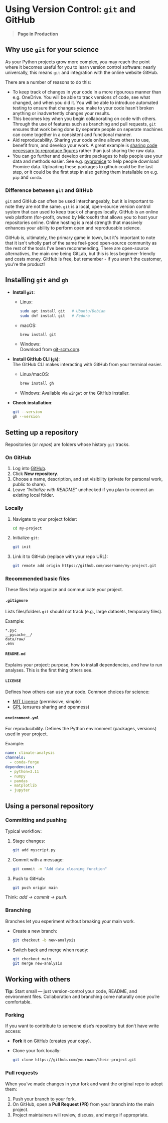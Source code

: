 # Using Version Control: `git` and GitHub

> **Page in Production**

## Why use `git` for your science

As your Python projects grow more complex, you may reach the point where it becomes useful for you to learn version control software: nearly universally, this means `git` and integration with the online website GitHub.

There are a number of reasons to do this:

 - To keep track of changes in your code in a more rigourous manner than e.g. OneDrive. You will be able to track versions of code, see what changed, and when you did it. You will be able to introduce automated testing to ensure that changes you make to your code hasn't broken anything or inadvertently changes your results.
 - This becomes key when you begin collaborating on code with others. Through the use of features such as branching and pull requests, `git` ensures that work being done by seperate people on seperate machines can come together in a consistent and functional manner.
 - Aid reproducability. Sharing your code online allows others to use, benefit from, and develop your work. A great example is [sharing code necessary to reproduce figures](https://github.com/hannahpicton/jakobshavn_isbrae) rather than just sharing the raw data. 
 - You can go further and develop entire packages to help people use your data and methods easier. See e.g. [pypromice](https://github.com/GEUS-Glaciology-and-Climate/pypromice) to help people download Promice data. Uploading these packages to github could be the last step, or it could be the first step in also getting them installable on e.g. `pip` and `conda`. 

### Difference between `git` and GitHub

`git` and GitHub can often be used interchangeably, but it is important to note they are not the same. `git` is a local, open-source version control system that can used to keep track of changes locally. GitHub is an online web platform (for-profit, owned by Microsoft) that allows you to host your repositories online. Online hosting is a real strength that massively enhances your ability to perform open and reproducable science. 

GitHub is, ultimately, the primary game in town, but it's important to note that it isn't wholly part of the same feel-good open-source community as the rest of the tools I've been recommending. There are open-source alternatives, the main one being GitLab, but this is less beginner-friendly and costs money. GitHub is free, but remember - if you aren't the customer, you're the product!

## Installing `git` and `gh`

- **Install `git`**:
  - Linux:  

    ```bash
    sudo apt install git   # Ubuntu/Debian
    sudo dnf install git   # Fedora
    ```

  - macOS:  

    ```bash
    brew install git
    ```

  - Windows:  
    Download from [git-scm.com](https://git-scm.com).

- **Install GitHub CLI (`gh`)**:  
  The GitHub CLI makes interacting with GitHub from your terminal easier.
  - Linux/macOS:  
    ```bash
    brew install gh
    ```
  - Windows: Available via `winget` or the GitHub installer.  

- **Check installation**:
  ```bash
  git --version
  gh --version

## Setting up a repository

Repositories (or *repos*) are folders whose history `git` tracks.

### On GitHub

1. Log into [GitHub](https://github.com).
2. Click **New repository**.
3. Choose a name, description, and set visibility (private for personal work, public to share).
4. Leave *“Initialize with README”* unchecked if you plan to connect an existing local folder.

### Locally

1. Navigate to your project folder:

   ```bash
   cd my-project
   ```
2. Initialize `git`:

   ```bash
   git init
   ```
3. Link it to GitHub (replace with your repo URL):

   ```bash
   git remote add origin https://github.com/username/my-project.git
   ```

### Recommended basic files

These files help organize and communicate your project.

#### `.gitignore`

Lists files/folders `git` should not track (e.g., large datasets, temporary files).

Example:

```
*.pyc
__pycache__/
data/raw/
.env
```

#### `README.md`

Explains your project: purpose, how to install dependencies, and how to run analyses.
This is the first thing others see.

#### `LICENSE`

Defines how others can use your code. Common choices for science:

* [MIT License](https://choosealicense.com/licenses/mit/) (permissive, simple)
* [GPL](https://choosealicense.com/licenses/gpl-3.0/) (ensures sharing and openness)

#### `environment.yml`

For reproducibility. Defines the Python environment (packages, versions) used in your project.

Example:

```yaml
name: climate-analysis
channels:
  - conda-forge
dependencies:
  - python=3.11
  - numpy
  - pandas
  - matplotlib
  - jupyter
```

## Using a personal repository

### Committing and pushing

Typical workflow:

1. Stage changes:

   ```bash
   git add myscript.py
   ```
2. Commit with a message:

   ```bash
   git commit -m "Add data cleaning function"
   ```
3. Push to GitHub:

   ```bash
   git push origin main
   ```

Think: *add → commit → push*.

### Branching

Branches let you experiment without breaking your main work.

* Create a new branch:

  ```bash
  git checkout -b new-analysis
  ```
* Switch back and merge when ready:

  ```bash
  git checkout main
  git merge new-analysis
  ```

## Working with others

**Tip:** Start small — just version-control your code, README, and environment files.
Collaboration and branching come naturally once you’re comfortable.

### Forking

If you want to contribute to someone else’s repository but don’t have write access:

* **Fork** it on GitHub (creates your copy).
* Clone your fork locally:

  ```bash
  git clone https://github.com/yourname/their-project.git
  ```

### Pull requests

When you’ve made changes in your fork and want the original repo to adopt them:

1. Push your branch to your fork.
2. On GitHub, open a **Pull Request (PR)** from your branch into the main project.
3. Project maintainers will review, discuss, and merge if appropriate.
